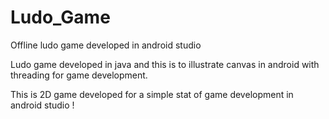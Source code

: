 # Ludo_Game

Offline ludo game developed in android studio

Ludo game developed in java and this is to illustrate canvas in android with threading for game development.

This is 2D game developed for a simple stat of game development in android studio !